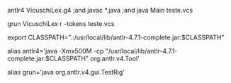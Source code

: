  antlr4 VicuschiLex.g4 ;and javac *.java ;and java Main teste.vcs

 grun VicuschiLex r -tokens teste.vcs 

 export CLASSPATH=".:/usr/local/lib/antlr-4.7.1-complete.jar:$CLASSPATH"

 alias antlr4='java -Xmx500M -cp "/usr/local/lib/antlr-4.7.1-complete.jar:$CLASSPATH" org.antlr.v4.Tool'
 
 alias grun='java org.antlr.v4.gui.TestRig'
